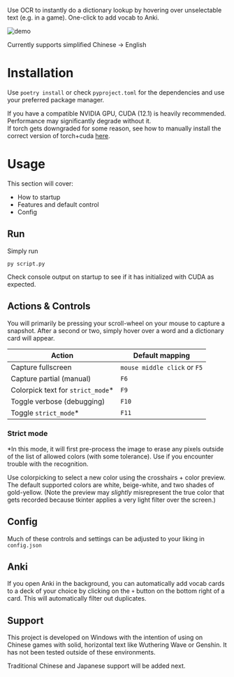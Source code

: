 Use OCR to instantly do a dictionary lookup by hovering over unselectable text (e.g. in a game). One-click to add vocab to Anki.

![demo](https://github.com/user-attachments/assets/35faae18-bd4b-4354-b3f2-262f50c9be36)

Currently supports simplified Chinese -> English

# Installation

Use `poetry install` or check `pyproject.toml` for the dependencies and use your preferred package manager.

If you have a compatible NVIDIA GPU, CUDA (12.1) is heavily recommended. Performance may significantly degrade without it.<br>
If torch gets downgraded for some reason, see how to manually install the correct version of torch+cuda [here](https://pytorch.org/get-started/locally/).

# Usage

This section will cover:
* How to startup
* Features and default control
* Config

## Run

Simply run
```
py script.py
```
Check console output on startup to see if it has initialized with CUDA as expected.

## Actions & Controls

You will primarily be pressing your scroll-wheel on your mouse to capture a snapshot. After a second or two, simply hover over a word and a dictionary card will appear.

| Action | Default mapping |
--- | ---
| Capture fullscreen | `mouse middle click` or `F5` |
| Capture partial (manual) | `F6` |
| Colorpick text for `strict_mode`* | `F9` |
| Toggle verbose (debugging) | `F10` |
| Toggle `strict_mode`* | `F11` | 

### Strict mode

*In this mode, it will first pre-process the image to erase any pixels outside of the list of allowed colors (with some tolerance). Use if you encounter trouble with the recognition.

Use colorpicking to select a new color using the crosshairs + color preview. The default supported colors are white, beige-white, and two shades of gold-yellow. (Note the preview may *slightly* misrepresent the true color that gets recorded because tkinter applies a very light filter over the screen.)

## Config

Much of these controls and settings can be adjusted to your liking in `config.json`

## Anki

If you open Anki in the background, you can automatically add vocab cards to a deck of your choice by clicking on the `+` button on the bottom right of a card. This will automatically filter out duplicates.

## Support

This project is developed on Windows with the intention of using on Chinese games with solid, horizontal text like Wuthering Wave or Genshin. It has not been tested outside of these environments.

Traditional Chinese and Japanese support will be added next.
